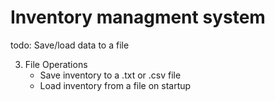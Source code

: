 # Inventory managment system

todo: Save/load data to a file

3. File Operations
   - Save inventory to a .txt or .csv file
   - Load inventory from a file on startup

